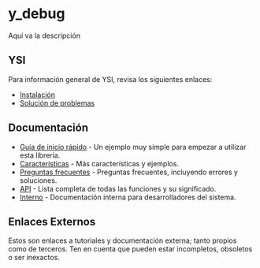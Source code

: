# y_debug

Aquí va la descripción

## YSI

Para información general de YSI, revisa los siguientes enlaces:

* [Instalación](../instalacion.md)
* [Solución de problemas](../solucion-problemas.md)

## Documentación

* [Guía de inicio rápido](y_debug/inicio-rapido.md) - Un ejemplo muy simple para empezar a utilizar esta librería.
* [Características](y_debug/caracteristicas.md) - Más características y ejemplos.
* [Preguntas frecuentes](y_debug/preguntas-frecuentes.md) - Preguntas frecuentes, incluyendo errores y soluciones.
* [API](y_debug/api.md) - Lista completa de todas las funciones y su significado.
* [Interno](y_debug/interno.md) - Documentación interna para desarrolladores del sistema.

## Enlaces Externos

Estos son enlaces a tutoriales y documentación externa; tanto propios como de terceros. Ten en cuenta que pueden estar incompletos, obsoletos o ser inexactos.
